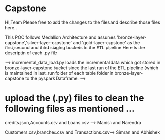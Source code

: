# Capstone
HI,Team Please free to add the changes to the files and describe those files here..

This POC follows Medallion Architecture and assumes 'bronze-layer-capstone','silver-layer-capstone' and 'gold-layer-capstone' as the first,second and third
staging buckets in the ETL pipeline
Here is the descriptin of each .py file

--> incremental_data_load.py loads the incremental data which got stored in bronze-layer-capstone bucket  since the last run of the ETL pipeline (which is maintained in last_run folder of each table folder in bronze-layer-capstone to the pyspark Dataframe.
-->


# upload the (.py) files to clean the following files as mentioned ...

credits.json,Accounts.csv and Loans.csv -->  Manish and Narendra


Customers.csv,branches.csv and Transactions.csv--> Simran and Abhishek
